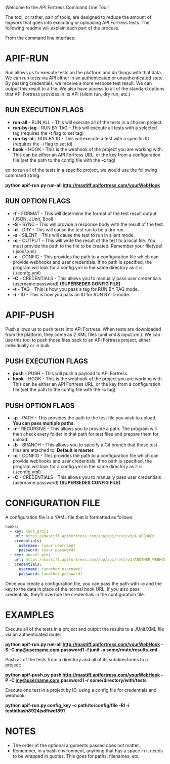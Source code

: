 Welcome to the API Fortress Command Line Tool!

The tool, or rather, pair of tools, are designed to reduce the amount of legwork that goes into executing or uploading API Fortress tests. The following readme will explain each part of the process.

From the command line interface:

# APIF-RUN

Run allows us to execute tests on the platform and do things with that data. We can run tests via API either in an authenticated or unauthenticated state. By passing credentials, we receive a more verbose test result. We can output this result to a file. We also have access to all of the standard options that API Fortress provides in its API (silent run, dry run, etc.)

## RUN EXECUTION FLAGS

* **run-all** - RUN ALL - This will execute all of the tests in a chosen project.
* **run-by-tag** - RUN BY TAG - This will execute all tests with a selected tag (requires the -t flag to set tag) 
* **run-by-id** - RUN BY ID - This will execute a test with a specific ID (requires the -i flag to set id)
* **hook** - HOOK - This is the webhook of the project you are working with. This can be either an API Fortress URL, or the key from a configuration file (set the path to the config file with the **\-c** tag)

ex: to run all of the tests in a specific project, we would use the following command string:

**python apif-run.py run-all http://mastiff.apifortress.com/yourWebHook**

## RUN OPTION FLAGS

*  **\-f** - FORMAT - This will determine the format of the test result output (JSON, JUnit, Bool)
*  **\-S** - SYNC - This will provide a response body with the result of the test.
*  **\-d** - DRY - This will cause the test run to be a dry run.
*  **\-s** - SILENT - This will cause the test to run in silent mode. 
*  **\-o** - OUTPUT - This will write the result of the test to a local file. You must provide the path to the file to be created. Remember your filetype! (.json/.xml)
*  **\-c** - CONFIG - This provides the path to a configuration file which can provide webhooks and user credentials. If no path is specified, the program will look for a config.yml in the same directory as it is (./config.yml)
*  **\-C** - CREDENTIALS - This allows you to manually pass user credentials (username:password) **(SUPERSEDES CONFIG FILE)**
*  **\-t** - TAG - This is how you pass a tag for RUN BY TAG mode.
*  **\-i** - ID - This is how you pass an ID for RUN BY ID mode.

# APIF-PUSH

Push allows us to push tests into API Fortress. When tests are downloaded from the platform, they come as 2 XML files (unit.xml & input.xml). We can use this tool to push those files back to an API Fortress project, either individually or in bulk. 

## PUSH EXECUTION FLAGS

* **push** - PUSH - This will push a payload to API Fortress.
* **hook** - HOOK - This is the webhook of the project you are working with. This can be either an API Fortress URL, or the key from a configuration file (set the path to the config file with the **\-c** tag)

## PUSH OPTION FLAGS

* **\-p** - PATH - This provides the path to the test file you wish to upload. **You can pass multiple paths.**
* **\-r** - RECURSIVE - This allows you to provide a path. The program will then check every folder in that path for test files and prepare them for upload. 
* **\-b** - BRANCH - This allows you to specify a Git branch that these test files are attached to. **Default is master.** 
*  **\-c** - CONFIG - This provides the path to a configuration file which can provide webhooks and user credentials. If no path is specified, the program will look for a config.yml in the same directory as it is (./config.yml)
*  **\-C** - CREDENTIALS - This allows you to manually pass user credentials (username:password) **(SUPERSEDES CONFIG FILE)**

# CONFIGURATION FILE

A configuration file is a YAML file that is formatted as follows:

```yaml
hooks:
  - key: cool_proj1
    url: https://mastiff.apifortress.com/app/api/rest/v3/A_WEBHOOK
    credentials:
      username: (your username)
      password: (your password)
  - key: uncool_proj
    url: https://mastiff.apifortress.com/app/api/rest/v3/ANOTHER_WEBHOOK
    credentials:
      username: (another username)
      password: (another password)
```

Once you create a configuration file, you can pass the path with **\-c** and the key to the data in place of the normal hook URL. If you also pass credentials, they'll override the credentials in the configuration file. 

# EXAMPLES

Execute all of the tests in a project and output the results to a JUnit/XML file via an authenticated route:

**python apif-run.py run-all http://mastiff.apifortress.com/yourWebHook -S -C my@username.com:password1 -f junit -o some/route/results.xml**

Push all of the tests from a directory and all of its subdirectories to a project:

**python apif-push.py push http://mastiff.apifortress.com/yourWebHook -P -C my@username.com:password1 -r some/directory/with/tests**

Execute one test in a project by ID, using a config file for credentials and webhook:

**python apif-run.py config_key -c path/to/config/file -RI -i testidhash8924jsdfiwef891**

# NOTES

* The order of the optional arguments passed does not matter.
* Remember, in a bash environment, anything that has a space in it needs to be wrapped in quotes. This goes for paths, filenames, etc. 